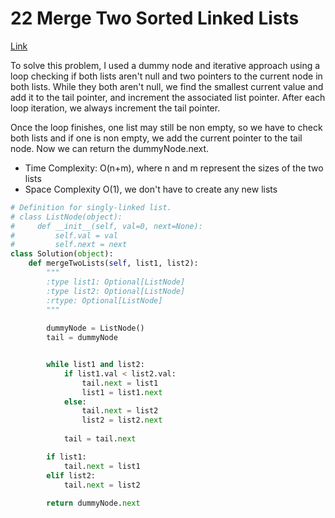# 22 Merge Two Sorted Linked Lists

[Link](https://leetcode.com/problems/merge-two-sorted-lists)

To solve this problem, I used a dummy node and iterative approach using a loop checking if both lists aren't null and two pointers to the current node in both lists. While they both aren't null, we find the smallest current value and add it to the tail pointer, and increment the associated list pointer. After each loop iteration, we always increment the tail pointer. 

Once the loop finishes, one list may still be non empty, so we have to check both lists and if one is non empty, we add the current pointer to the tail node. Now we can return the dummyNode.next.

- Time Complexity: O(n+m), where n and m represent the sizes of the two lists
- Space Complexity O(1), we don't have to create any new lists 

```python
# Definition for singly-linked list.
# class ListNode(object):
#     def __init__(self, val=0, next=None):
#         self.val = val
#         self.next = next
class Solution(object):
    def mergeTwoLists(self, list1, list2):
        """
        :type list1: Optional[ListNode]
        :type list2: Optional[ListNode]
        :rtype: Optional[ListNode]
        """
        
        dummyNode = ListNode()
        tail = dummyNode


        while list1 and list2:
            if list1.val < list2.val:
                tail.next = list1
                list1 = list1.next
            else:
                tail.next = list2
                list2 = list2.next
            
            tail = tail.next

        if list1:
            tail.next = list1
        elif list2:
            tail.next = list2
        
        return dummyNode.next
```